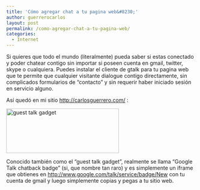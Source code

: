 ```yaml
---
title: 'Cómo agregar chat a tu pagina web&#8230;'
author: guerrerocarlos
layout: post
permalink: /como-agregar-chat-a-tu-pagina-web/
categories:
  - Internet
---
```

Si quieres que todo el mundo (literalmente) pueda saber si estas conectado y poder chatear contigo sin importar si poseen cuenta en gmail, twitter, skype o cualquiera. Puedes instalar el cliente de gtalk para tu pagina web que te permite que cualquier visitante dialogue contigo directamente, sin complicados formularios de &#8220;contacto&#8221; y sin requerir haber iniciado sesión en servicio alguno.

Así quedó en mi sitio <http://carlosguerrero.com/> :

<div class="mceTemp mceIEcenter">
  <dl id="attachment_236" class="wp-caption aligncenter" style="width: 310px;">
    <dt class="wp-caption-dt">
      <a href="http://blog.carlosguerrero.com/wp-content/uploads/2011/01/chatback_badge.jpg"><img class="size-medium wp-image-236" title="chatback badge" src="http://blog.carlosguerrero.com/wp-content/uploads/2011/01/chatback_badge-300x119.jpg" alt="guest talk gadget" width="300" height="119" /></a>
    </dt>
  </dl>
</div>

Conocido también como el &#8220;guest talk gadget&#8221;, realmente se llama &#8220;Google Talk chatback badge&#8221; (si, que nombre tan raro) y es simplemente un iframe que obtienes en <http://www.google.com/talk/service/badge/New> con tu cuenta de gmail y luego simplemente copias y pegas a tu sitio web.